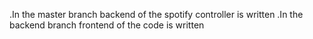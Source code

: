 .In the master branch backend of the spotify controller is written
.In the backend branch frontend of the code is written
